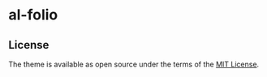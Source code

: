 # al-folio

## License

The theme is available as open source under the terms of the [MIT License](https://opensource.org/licenses/MIT).
